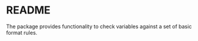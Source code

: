 README
========================================================

The package provides functionality to check variables against a set of basic format rules.